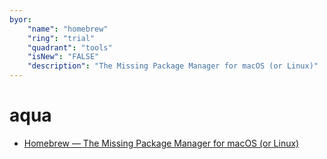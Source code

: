 ```yaml
---
byor:
    "name": "homebrew"
    "ring": "trial"
    "quadrant": "tools"
    "isNew": "FALSE"
    "description": "The Missing Package Manager for macOS (or Linux)"
---
```


# aqua

- [Homebrew — The Missing Package Manager for macOS (or Linux)](https://brew.sh/)
